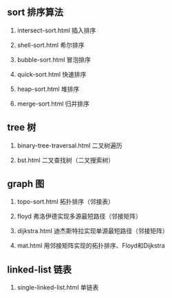 ## sort 排序算法
 1. intersect-sort.html 插入排序

 2. shell-sort.html 希尔排序

 3. bubble-sort.html 冒泡排序

 4. quick-sort.html 快速排序
 
 5. heap-sort.html 堆排序

 6. merge-sort.html 归并排序

## tree 树
 1. binary-tree-traversal.html 二叉树遍历

 2. bst.html 二叉查找树（二叉搜索树）

## graph 图
 1. topo-sort.html 拓扑排序（邻接表）

 2. floyd 弗洛伊德实现多源最短路径（邻接矩阵）

 3. dijkstra.html 迪杰斯特拉实现单源最短路径（邻接矩阵）

 4. mat.html 用邻接矩阵实现的拓扑排序、Floyd和Dijkstra

## linked-list 链表
 1. single-linked-list.html 单链表
